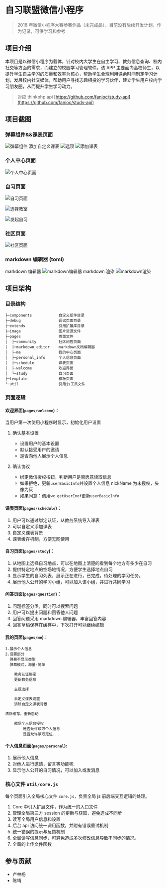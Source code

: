 # 自习联盟微信小程序

> 2018 年微信小程序大赛参赛作品（未完成品），目前没有后续开发计划，作为记录，可供学习和参考

## 项目介绍

本项目是以微信小程序为载体，针对校内大学生在自主学习、教务信息查询、校内社交等方面的需求，而建立的校园学习管理软件。该 APP 主要面向高校师生，以提升学生自主学习的质量和效率为核心，帮助学生合理利用课余时间制定学习计划，发展校内社交媒体，帮助用户寻找志趣相投的学习伙伴，建立学生用户校内学习朋友圈，从而提升学生学习动力。

> 对应 thinkphp api [https://github.com/fanioc/study-api](https://github.com/fanioc/study-api)

## 项目截图

### 弹幕组件&&课表页面

![弹幕组件](./screenshot/Screenshot_2018-06-10-11-32-35-642_微信.png "弹幕组件")
添加自定义课表
![选项](./screenshot/Screenshot_2018-06-15-09-45-11-381_微信.png)
![添加课表](./screenshot/Screenshot_2018-06-15-12-00-39-575_微信.png)

### 个人中心页面

![个人中心页面](./screenshot/Screenshot_2018-06-15-10-17-41-164_微信.png "个人中心页面")

### 自习页面

![自习页面](./screenshot/Screenshot_2018-06-15-11-52-17-641_微信.png "自习页面")

![选择教室](./screenshot/Screenshot_2018-06-15-10-16-05-516_微信.png)

![发起自习](./screenshot/Screenshot_2018-06-15-12-04-20-498_微信.png)

### 社区页面

![社区页面](./screenshot/Screenshot_2018-06-15-11-52-40-880_微信.png)

### markdown 编辑器 (toml)

markdown 编辑器
![markdown编辑器](./screenshot/Screenshot_2018-06-15-12-47-52-676_微信.png)
markdown 渲染
![markdown渲染](./screenshot/Screenshot_2018-06-15-11-55-49-854_微信.png)

## 项目架构

### 目录结构

```
├─components            自定义组件目录
├─debug                 调试页面目录
├─extends               引用扩展库目录
├─image                 图片资源文件
├─pages                 页面文件
│  ├─community          社区问答页面
│  ├─markdown_editor    markdown文档编辑器
│  ├─me                 我的中心页面
│  ├─personal_info      个人信息页面
│  ├─schedule           课表页面
│  ├─welcome            欢迎界面
│  └─study              自习页面
├─template              模板页面
└─util                  引用js工具文件
```

### 页面逻辑

#### 欢迎界面(`pages/welcome`)：

当用户第一次使用小程序时显示，初始化用户设置

1. 确认基本设置

   - 设置用户的基本设置
   - 默认接受用户的邀请
   - 是否向他人展示个人信息

2. 确认协议
   - 绑定微信授权按钮，判断用户是否愿意读取信息
   - 如果拒绝，更新`userBasicInfo`并设置个人信息 nickName 为未授权，头像为灰
   - 如果同意：调用`wx.getUserInof`更新`userBasicInfo`

#### 课表页面(`pages/schedule`)：

1. 用户可以通过绑定认证，从教务系统导入课表
2. 可以自定义添加课表
3. 自定义课表背景
4. 课表缓存机制，方便无网使用

#### 自习页面(`pages/study`)：

1. 从地图上选择自习地点，可以在地图上清楚的看到每个地方有多少在自习
2. 提供特定地点的空场地情况，方便学生选择地点自习
3. 显示学生的自习列表，展示正在进行，已完成，待处理的学习任务。
4. 展示他人公开的学习小组，可以加入该小组，并进行共同学习

#### 问答页面(`pages/question`)：

1. 问题标签分类，同时可以搜索问题
2. 用户可以提出问题和回答他人问题
3. 回答问题采用 markdown 编辑器，丰富回答内容
4. 回答草稿保存在缓存中，下次打开可以继续编辑

#### 我的页面(`pages/me`)：

```
1.展示个人信息
2.设置部分
  弹幕不显示类型
  弹幕模式，海量-简单

    教务认证绑定
    更新教务信息

    主题选择

    自定义课表设置
    清除自定义课表背景

清除缓存，重新启动

    微信个人信息授权
        是否允许读取个人信息
        是否允许读取定位...
```

#### 个人信息页面(`pages/personal`):

1. 展示他人信息
2. 对他人进行邀请，留言等功能呢
3. 显示他人公开的自习情况，可以加入或发消息

### 核心文件 `util/core.js`

每个页面引入全局核心文件 `core.js`，负责全局 js 前后端交互逻辑的处理。

1. Core 中引入扩展文件，作为统一的入口文件
2. 管理全局第三方 session 的更新与获取，避免造成不同步
3. 读写全局用户信息和设置
4. 后台 api 访问统一调用函数，并附有错误重试机制
5. 统一错误的提示与反馈机制
6. 全局读写信息同步，可避免造成多次修改信息导致不同步的情况。
7. 全局的上传文件函数

## 参与贡献

- 卢林杨
- 陈靖
